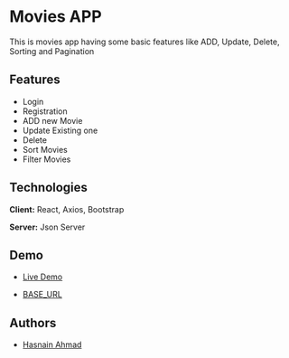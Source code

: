 # Movies APP

This is movies app having some basic features like ADD, Update, Delete, Sorting and Pagination

## Features

- Login
- Registration
- ADD new Movie
- Update Existing one
- Delete
- Sort Movies
- Filter Movies

## Technologies

**Client:** React, Axios, Bootstrap

**Server:** Json Server

## Demo

- [Live Demo](https://hasnainahmad04.github.io/movies)

- [BASE_URL](https://json-movie-db-60d2d567f2cd.herokuapp.com/)

## Authors

- [Hasnain Ahmad](https://github.com/Hasnainahmad04)
